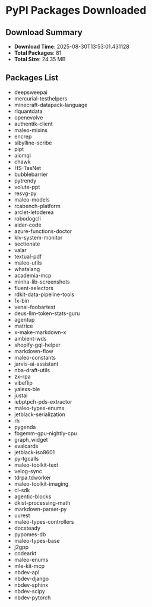 # PyPI Packages Downloaded

## Download Summary
- **Download Time**: 2025-08-30T13:53:01.431128
- **Total Packages**: 81
- **Total Size**: 24.35 MB

## Packages List
- deepsweepai
- mercurial-testhelpers
- minecraft-datapack-language
- rlquantdata
- openevolve
- authentik-client
- maleo-mixins
- encrep
- sibylline-scribe
- pipt
- aiomql
- chawk
- HS-TasNet
- bubblebarrier
- pytrendy
- volute-ppt
- resvg-py
- maleo-models
- rcabench-platform
- arclet-letoderea
- robodogcli
- aider-code
- azure-functions-doctor
- klv-system-monitor
- sectionate
- valar
- textual-pdf
- maleo-utils
- whatalang
- academia-mcp
- minha-lib-screenshots
- fluent-selectors
- rdkit-data-pipeline-tools
- fx-bin
- venai-foobartest
- deus-llm-token-stats-guru
- agentup
- matrice
- x-make-markdown-x
- ambient-wds
- shopify-gql-helper
- markdown-flow
- maleo-constants
- jarvis-ai-assistant
- nba-draft-utils
- zx-rpa
- vibeflip
- yalexs-ble
- justai
- iebptpch-pds-extractor
- maleo-types-enums
- jetblack-serialization
- rh
- pygenda
- fbgemm-gpu-nightly-cpu
- graph_widget
- evalcards
- jetblack-iso8601
- py-tgcalls
- maleo-toolkit-text
- velog-sync
- tdrpa.tdworker
- maleo-toolkit-imaging
- cl-sdk
- agentic-blocks
- dkist-processing-math
- markdown-parser-py
- uurest
- maleo-types-controllers
- docsteady
- pypomes-db
- maleo-types-base
- j2gpp
- codearkt
- maleo-enums
- mle-kit-mcp
- nbdev-apl
- nbdev-django
- nbdev-sphinx
- nbdev-scipy
- nbdev-pytorch
